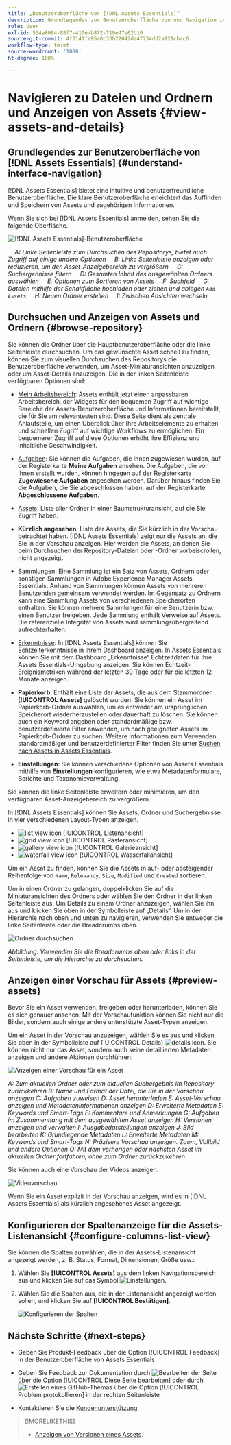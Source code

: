 ```yaml
---
title: „Benutzeroberfläche von [!DNL Assets Essentials]“
description: Grundlegendes zur Benutzeroberfläche von und Navigation in [!DNL Assets Essentials].
role: User
exl-id: 534a8084-88f7-410e-b872-719e47e62b10
source-git-commit: 4f3141fe95a0c33b22042da4f234dd2a921cbac6
workflow-type: tm+mt
source-wordcount: '1000'
ht-degree: 100%

---
```


# Navigieren zu Dateien und Ordnern und Anzeigen von Assets {#view-assets-and-details}

<!-- TBD: Give screenshots of all views with many assets. Zoom out to showcase how the thumbnails/tiles flow on the UI in different views. -->

<!-- TBD: The options in left sidebar may change. Shared with me and Shared by me are missing for now. Update this section as UI is updated. -->

## Grundlegendes zur Benutzeroberfläche von [!DNL Assets Essentials]  {#understand-interface-navigation}

[!DNL Assets Essentials] bietet eine intuitive und benutzerfreundliche Benutzeroberfläche. Die klare Benutzeroberfläche erleichtert das Auffinden und Speichern von Assets und zugehörigen Informationen.

Wenn Sie sich bei [!DNL Assets Essentials] anmelden, sehen Sie die folgende Oberfläche.

![[!DNL Assets Essentials]-Benutzeroberfläche](assets/essentials-interface.png)

    *A: Linke Seitenleiste zum Durchsuchen des Repositorys, bietet auch Zugriff auf einige andere Optionen*
    *B: Linke Seitenleiste anzeigen oder reduzieren, um den Asset-Anzeigebereich zu vergrößern*
    *C: Suchergebnisse filtern*
    *D: Gesamten Inhalt des ausgewählten Ordners auswählen*
    *E: Optionen zum Sortieren von Assets*
    *F: Suchfeld*
    *G: Dateien mithilfe der Schaltfläche hochladen oder ziehen und ablegen `Add Assets`*
    *H: Neuen Ordner erstellen*
    *I: Zwischen Ansichten wechseln*

<!-- TBD: Need an embedded video here with narration. It has to be hosted on MPC to be embeddable. -->

## Durchsuchen und Anzeigen von Assets und Ordnern {#browse-repository}

Sie können die Ordner über die Hauptbenutzeroberfläche oder die linke Seitenleiste durchsuchen. Um das gewünschte Asset schnell zu finden, können Sie zum visuellen Durchsuchen des Repositorys die Benutzeroberfläche verwenden, um Asset-Miniaturansichten anzuzeigen oder um Asset-Details anzuzeigen. Die in der linken Seitenleiste verfügbaren Optionen sind:

* [Mein Arbeitsbereich](https://experienceleague.adobe.com/docs/experience-manager-assets-essentials/help/my-workspace.html?lang=de): Assets enthält jetzt einen anpassbaren Arbeitsbereich, der Widgets für den bequemen Zugriff auf wichtige Bereiche der Assets-Benutzeroberfläche und Informationen bereitstellt, die für Sie am relevantesten sind. Diese Seite dient als zentrale Anlaufstelle, um einen Überblick über Ihre Arbeitselemente zu erhalten und schnellen Zugriff auf wichtige Workflows zu ermöglichen. Ein bequemerer Zugriff auf diese Optionen erhöht Ihre Effizienz und inhaltliche Geschwindigkeit.
* [Aufgaben](https://experienceleague.adobe.com/docs/experience-manager-assets-essentials/help/my-workspace.html?lang=de): Sie können die Aufgaben, die Ihnen zugewiesen wurden, auf der Registerkarte **Meine Aufgaben** ansehen. Die Aufgaben, die von Ihnen erstellt wurden, können hingegen auf der Registerkarte **Zugewiesene Aufgaben** angesehen werden. Darüber hinaus finden Sie die Aufgaben, die Sie abgeschlossen haben, auf der Registerkarte **Abgeschlossene Aufgaben**.
* [Assets](https://experienceleague.adobe.com/docs/experience-manager-assets-essentials/help/manage-organize.html?lang=de): Liste aller Ordner in einer Baumstrukturansicht, auf die Sie Zugriff haben.
* **Kürzlich angesehen**: Liste der Assets, die Sie kürzlich in der Vorschau betrachtet haben. [!DNL Assets Essentials] zeigt nur die Assets an, die Sie in der Vorschau anzeigen. Hier werden die Assets, an denen Sie beim Durchsuchen der Repository-Dateien oder -Ordner vorbeiscrollen, nicht angezeigt.
* [Sammlungen](https://experienceleague.adobe.com/docs/experience-manager-assets-essentials/help/manage-collections.html?lang=de): Eine Sammlung ist ein Satz von Assets, Ordnern oder sonstigen Sammlungen in Adobe Experience Manager Assets Essentials. Anhand von Sammlungen können Assets von mehreren Benutzenden gemeinsam verwendet werden. Im Gegensatz zu Ordnern kann eine Sammlung Assets von verschiedenen Speicherorten enthalten. Sie können mehrere Sammlungen für eine Benutzerin bzw. einen Benutzer freigeben. Jede Sammlung enthält Verweise auf Assets. Die referenzielle Integrität von Assets wird sammlungsübergreifend aufrechterhalten.

* [Erkenntnisse](https://experienceleague.adobe.com/docs/experience-manager-assets-essentials/help/manage-reports.html?lang=de#view-live-statistics): In [!DNL Assets Essentials] können Sie Echtzeiterkenntnisse in Ihrem Dashboard anzeigen. In Assets Essentials können Sie mit dem Dashboard „Erkenntnisse“ Echtzeitdaten für Ihre Assets Essentials-Umgebung anzeigen. Sie können Echtzeit-Ereignismetriken während der letzten 30 Tage oder für die letzten 12 Monate anzeigen.
* **Papierkorb**: Enthält eine Liste der Assets, die aus dem Stammordner **[!UICONTROL Assets]** gelöscht wurden. Sie können ein Asset im Papierkorb-Ordner auswählen, um es entweder am ursprünglichen Speicherort wiederherzustellen oder dauerhaft zu löschen. Sie können auch ein Keyword angeben oder standardmäßige bzw. benutzerdefinierte Filter anwenden, um nach geeigneten Assets im Papierkorb-Ordner zu suchen. Weitere Informationen zum Verwenden standardmäßiger und benutzerdefinierter Filter finden Sie unter [Suchen nach Assets in Assets Essentials](search.md).
* **Einstellungen**: Sie können verschiedene Optionen von Assets Essentials mithilfe von **Einstellungen** konfigurieren, wie etwa Metadatenformulare, Berichte und Taxonomieverwaltung.

<!-- TBD: Not sure if we want to publish these right now. CC Libs are beta as per Greg.
* **Libraries**: Access to [!DNL Adobe Creative Cloud Team] (CCT) Libraries view. This view is visible only if the user is entitled to CCT Libraries.
-->

<!-- TBD: My Work Space shows task inbox and it is not visible on AEM Cloud Demos as of now. It is the source of truth server hence not documenting My Work Space option for now.
-->

Sie können die linke Seitenleiste erweitern oder minimieren, um den verfügbaren Asset-Anzeigebereich zu vergrößern.

In [!DNL Assets Essentials] können Sie Assets, Ordner und Suchergebnisse in vier verschiedenen Layout-Typen anzeigen.

* ![list view icon](assets/do-not-localize/list-view.png) [!UICONTROL Listenansicht]
* ![grid view icon](assets/do-not-localize/grid-view.png) [!UICONTROL Rasteransicht]
* ![gallery view icon](assets/do-not-localize/gallery-view.png) [!UICONTROL Galerieansicht]
* ![waterfall view icon](assets/do-not-localize/waterfall-view.png) [!UICONTROL Wasserfallansicht]

Um ein Asset zu finden, können Sie die Assets in auf- oder absteigender Reihenfolge von `Name`, `Relevancy`, `Size`, `Modified` und `Created` sortieren.

Um in einen Ordner zu gelangen, doppelklicken Sie auf die Miniaturansichten des Ordners oder wählen Sie den Ordner in der linken Seitenleiste aus. Um Details zu einem Ordner anzuzeigen, wählen Sie ihn aus und klicken Sie oben in der Symbolleiste auf „Details“. Um in der Hierarchie nach oben und unten zu navigieren, verwenden Sie entweder die linke Seitenleiste oder die Breadcrumbs oben.

![Ordner durchsuchen](assets/browsing-folders.png)

*Abbildung: Verwenden Sie die Breadcrumbs oben oder links in der Seitenleiste, um die Hierarchie zu durchsuchen.*

## Anzeigen einer Vorschau für Assets {#preview-assets}

Bevor Sie ein Asset verwenden, freigeben oder herunterladen, können Sie es sich genauer ansehen. Mit der Vorschaufunktion können Sie nicht nur die Bilder, sondern auch einige andere unterstützte Asset-Typen anzeigen.

Um ein Asset in der Vorschau anzuzeigen, wählen Sie es aus und klicken Sie oben in der Symbolleiste auf [!UICONTROL Details] ![details icon](assets/do-not-localize/edit-in-icon.png). Sie können nicht nur das Asset, sondern auch seine detaillierten Metadaten anzeigen und andere Aktionen durchführen.

![Anzeigen einer Vorschau für ein Asset](assets/preview-asset-2.png)

*A: Zum aktuellen Ordner oder zum aktuellen Suchergebnis im Repository zurückkehren*
*B: Name und Format der Datei, die Sie in der Vorschau anzeigen*
*C: Aufgaben zuweisen*
*D: Asset herunterladen*
*E: Asset-Vorschau anzeigen und Metadateninformationen anzeigen*
*D: Erweiterte Metadaten*
*E: Keywords und Smart-Tags*
*F: Kommentare und Anmerkungen*
*G: Aufgaben im Zusammenhang mit dem ausgewählten Asset anzeigen*
*H: Versionen anzeigen und verwalten*
*I: Ausgabedarstellungen anzeigen*
*J: Bild bearbeiten*
*K: Grundlegende Metadaten*
*L: Erweiterte Metadaten*
*M: Keywords und Smart-Tags*
*N: Präzisere Vorschau anzeigen. Zoom, Vollbild und andere Optionen*
*O: Mit dem vorherigen oder nächsten Asset im aktuellen Ordner fortfahren, ohne zum Ordner zurückzukehren*

Sie können auch eine Vorschau der Videos anzeigen.

![Videovorschau](/help/using/assets/preview-video.png)

Wenn Sie ein Asset explizit in der Vorschau anzeigen, wird es in [!DNL Assets Essentials] als kürzlich angesehenes Asset angezeigt.

<!-- TBD: Describe the options.

Explicitly previewed assets are displayed as recently viewed assets. Give screenshot of this.
Other use cases after previewing.
-->

## Konfigurieren der Spaltenanzeige für die Assets-Listenansicht {#configure-columns-list-view}

Sie können die Spalten auswählen, die in der Assets-Listenansicht angezeigt werden, z. B. Status, Format, Dimensionen, Größe usw.:

1. Wählen Sie **[!UICONTROL Assets]** aus dem linken Navigationsbereich aus und klicken Sie auf das Symbol ![Einstellungen](assets/settings-icon.svg).

1. Wählen Sie die Spalten aus, die in der Listenansicht angezeigt werden sollen, und klicken Sie auf **[!UICONTROL Bestätigen]**.

   ![Konfigurieren der Spalten](/help/using/assets/configure-columns.png)

## Nächste Schritte {#next-steps}

* Geben Sie Produkt-Feedback über die Option [!UICONTROL Feedback] in der Benutzeroberfläche von Assets Essentials

* Geben Sie Feedback zur Dokumentation durch ![Bearbeiten der Seite](assets/do-not-localize/edit-page.png) über die Option [!UICONTROL Diese Seite bearbeiten] oder durch ![Erstellen eines GitHub-Themas](assets/do-not-localize/github-issue.png) über die Option [!UICONTROL Problem protokollieren] in der rechten Seitenleiste

* Kontaktieren Sie die [Kundenunterstützung](https://experienceleague.adobe.com/?support-solution=General&amp;lang=de#support)

>[!MORELIKETHIS]
>
>* [Anzeigen von Versionen eines Assets](/help/using/manage-organize.md#view-versions).
